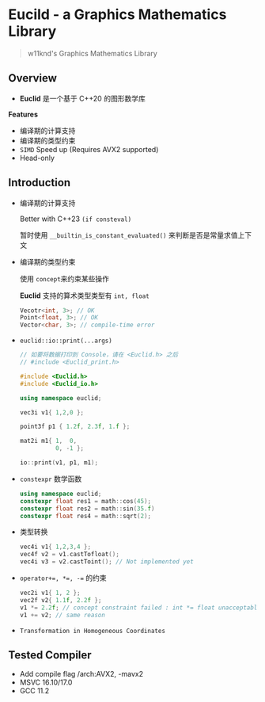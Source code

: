 # Eucild - a Graphics Mathematics Library
> w11knd's Graphics Mathematics Library

## Overview
- **Euclid** 是一个基于 C++20 的图形数学库

**Features**

- 编译期的计算支持
- 编译期的类型约束
- `SIMD` Speed up (Requires AVX2 supported)
- Head-only

## Introduction
- 编译期的计算支持
  
  Better with C++23 `(if consteval)`

  暂时使用 `__builtin_is_constant_evaluated()` 来判断是否是常量求值上下文

- 编译期的类型约束
  
   使用 `concept`来约束某些操作
    
    **Euclid** 支持的算术类型类型有 `int, float`
  ```c++
  Vecotr<int, 3>; // OK
  Point<float, 3>; // OK
  Vector<char, 3>; // compile-time error
  ```
- `euclid::io::print(...args)`
  ```c++
  // 如要将数据打印到 Console，请在 <Euclid.h> 之后 
  // #include <Euclid_print.h>

  #include <Euclid.h>
  #include <Euclid_io.h>

  using namespace euclid;

  vec3i v1{ 1,2,0 };

  point3f p1 { 1.2f, 2.3f, 1.f };

  mat2i m1{ 1,  0,
            0, -1 };

  io::print(v1, p1, m1);

  ```

- `constexpr` 数学函数
  ```c++
  using namespace euclid;
  constexpr float res1 = math::cos(45);
  constexpr float res2 = math::sin(35.f)
  constexpr float res4 = math::sqrt(2);
  ```

- 类型转换

  ```c++
  vec4i v1{ 1,2,3,4 };
  vec4f v2 = v1.castTofloat();
  vec4i v3 = v2.castToint(); // Not implemented yet
  ```

- `operator+=, *=, -=` 的约束
  ```c++
  vec2i v1{ 1, 2 };
  vec2f v2{ 1.1f, 2.2f };
  v1 *= 2.2f; // concept constraint failed : int *= float unacceptable precision loss
  v1 += v2; // same reason
  ```

- `Transformation in Homogeneous Coordinates`

## Tested Compiler
- Add compile flag /arch:AVX2, -mavx2
- MSVC 16.10/17.0
- GCC 11.2
